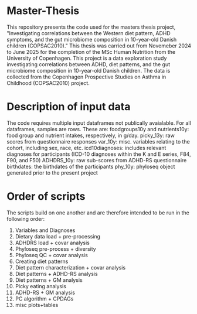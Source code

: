 # Master-Thesis

This repository presents the code used for the masters thesis project, "Investigating correlations between the Western diet pattern, ADHD symptoms, and the gut microbiome composition in 10-year-old Danish children (COPSAC2010)." This thesis was carried out from Novemeber 2024 to June 2025 for the completion of the MSc Human Nutrition from the University of Copenhagen. This project is a data exploration study investigating correlations between ADHD, diet patterns, and the gut microbiome composition in 10-year-old Danish children. The data is collected from the Copenhagen Prospective Studies on Asthma in Childhood (COPSAC2010) project. 

# Description of input data
The code requires multiple input dataframes not publically avaialable. For all dataframes, samples are rows.
These are:
foodgroups10y and nutrients10y: food group and nutrient intakes, respectively, in g/day.
picky_13y: raw scores from questionnaire responses
var_10y: misc. variables relating to the cohort, including sex, race, etc.
icd10diagnoses: includes relevant diagnoses for participants (ICD-10 diagnoses within the K and E series, F84, F90, and F50)
ADHDRS_10y: raw sub-scores from ADHD-RS questionnaire
birthdates: the birthdates of the participants
phy_10y: phyloseq object generated prior to the present project

# Order of scripts
The scripts build on one another and are therefore intended to be run in the following order:
1. Variables and Diagnoses
2. Dietary data load + pre-processing
3. ADHDRS load + covar analysis
4. Phyloseq pre-process + diversity
5. Phyloseq QC + covar analysis
6. Creating diet patterns
7. Diet pattern characterization + covar analysis
8. Diet patterns + ADHD-RS analysis
9. Diet patterns + GM analysis
10. Picky eating analysis
11. ADHD-RS + GM analysis
12. PC algorithm + CPDAGs
13. misc plots+tables
